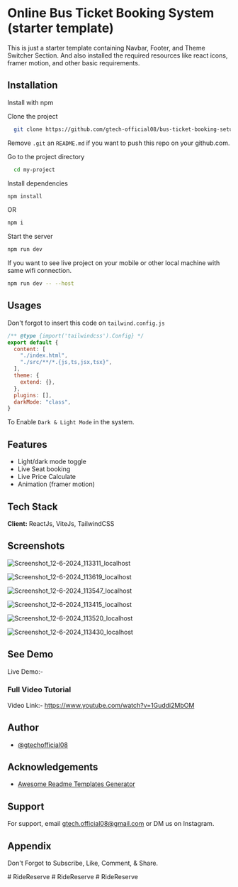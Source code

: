 
# Online Bus Ticket Booking System (starter template)

This is just a starter template containing Navbar, Footer, and Theme Switcher Section. And also installed the required resources like react icons, framer motion, and other basic requirements.



## Installation

Install with npm

Clone the project

```bash
  git clone https://github.com/gtech-official08/bus-ticket-booking-setup.git
```

Remove `.git` an `README.md` if you want to push this repo on your github.com.

Go to the project directory

```bash
  cd my-project
```

Install dependencies

``` bash
npm install
```
OR 

```bash
npm i
```

Start the server

``` bash
npm run dev
```

If you want to see live project on your mobile or other local machine with same wifi connection.

```bash
npm run dev -- --host
```


## Usages

Don't forgot to insert this code on `tailwind.config.js`

```javascript
/** @type {import('tailwindcss').Config} */
export default {
  content: [
    "./index.html",
    "./src/**/*.{js,ts,jsx,tsx}",
  ],
  theme: {
    extend: {},
  },
  plugins: [],
  darkMode: "class",
}
```

To Enable `Dark & Light Mode` in the system.


## Features

- Light/dark mode toggle
- Live Seat booking
- Live Price Calculate
- Animation (framer motion)


## Tech Stack

**Client:** ReactJs, ViteJs, TailwindCSS


## Screenshots

![Screenshot_12-6-2024_113311_localhost](https://github.com/gtech-official08/bus-ticket-booking-setup/assets/127587520/b16296ca-cdf0-4ee0-860b-5db4ab440c72)


![Screenshot_12-6-2024_113619_localhost](https://github.com/gtech-official08/bus-ticket-booking-setup/assets/127587520/69afb87e-6b6d-4734-b1fb-06c70af0deb7)


![Screenshot_12-6-2024_113547_localhost](https://github.com/gtech-official08/bus-ticket-booking-setup/assets/127587520/abebeab0-11a1-41b3-a984-4c67a07195af)


![Screenshot_12-6-2024_113415_localhost](https://github.com/gtech-official08/bus-ticket-booking-setup/assets/127587520/b999fbc4-60dd-4cc5-8c3f-936548533c75)


![Screenshot_12-6-2024_113520_localhost](https://github.com/gtech-official08/bus-ticket-booking-setup/assets/127587520/6c45cfa5-55cb-4d8d-8dc8-f44772fd17b4)


![Screenshot_12-6-2024_113430_localhost](https://github.com/gtech-official08/bus-ticket-booking-setup/assets/127587520/d42269bf-2611-4995-9879-3b5954a89e25)



## See Demo

Live Demo:- 


### Full Video Tutorial
Video Link:- https://www.youtube.com/watch?v=1Guddi2MbOM 


## Author

- [@gtechofficial08](https://github.com/gtech-official08)


## Acknowledgements

 - [Awesome Readme Templates Generator](https://readme.so/)


## Support

For support, email gtech.official08@gmail.com or DM us on Instagram.


## Appendix

Don't Forgot to Subscribe, Like, Comment, & Share.




#   R i d e R e s e r v e  
 #   R i d e R e s e r v e  
 #   R i d e R e s e r v e  
 